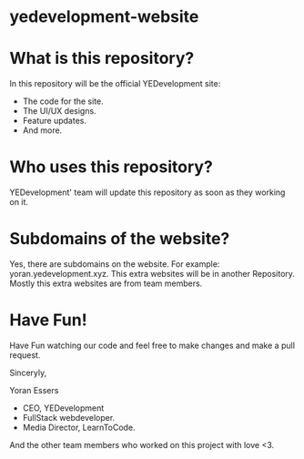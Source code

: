# yedevelopment-website

# What is this repository?
In this repository will be the official YEDevelopment site:
- The code for the site.
- The UI/UX designs.
- Feature updates.
- And more.

# Who uses this repository?
YEDevelopment' team will update this repository as soon as they working on it. 

# Subdomains of the website?
Yes, there are subdomains on the website. For example: yoran.yedevelopment.xyz. This extra websites will be in another Repository. Mostly this extra websites are from team members.

# Have Fun!
Have Fun watching our code and feel free to make changes and make a pull request.


Sinceryly,

Yoran Essers
- CEO, YEDevelopment
- FullStack webdeveloper.
- Media Director, LearnToCode.

And the other team members who worked on this project with love <3.

